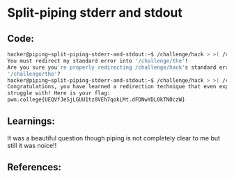 # Split-piping stderr and stdout
## Code:
```bash
hacker@piping~split-piping-stderr-and-stdout:~$ /challenge/hack > >( /challenge/planet ) 2>( /challenge/the )
You must redirect my standard error into '/challenge/the'!
Are you sure you're properly redirecting /challenge/hack's standard error into
'/challenge/the'?
hacker@piping~split-piping-stderr-and-stdout:~$ /challenge/hack > >( /challenge/planet ) 2> >( /challenge/the )
Congratulations, you have learned a redirection technique that even experts
struggle with! Here is your flag:
pwn.college{UEQVfJeSjLGUU1tz8VEh7qokLMt.dFDNwYDL0kTN0czW}
```
## Learnings:
It was a beautiful question though piping is not completely clear to me but still it was noice!!
## References:
